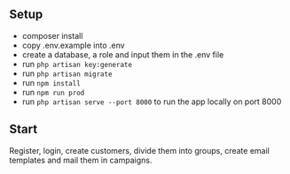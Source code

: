 ## Setup

- composer install
- copy .env.example into .env
- create a database, a role and input them in the .env file
- run `php artisan key:generate`
- run `php artisan migrate`
- run `npm install`
- run `npm run prod` 
- run `php artisan serve --port 8000` to run the app locally on port 8000

## Start

Register, login, create customers, divide them into groups, create email templates and mail them in campaigns.
